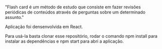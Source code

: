 
 "Flash card é um método de estudo que consiste em fazer revisões periódicas de conteúdos através de perguntas sobre um determinado assunto."

Aplicação foi densenvolvida em React.

Para usá-la basta clonar esse repositório, rodar o comando npm install para instalar as dependências e npm start para abri a aplicação.

